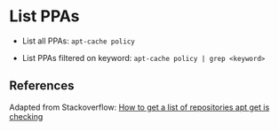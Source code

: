 # List PPAs

- List all PPAs: `apt-cache policy`

- List PPAs filtered on keyword: `apt-cache policy | grep <keyword>`

## References

Adapted from Stackoverflow: [How to get a list of repositories apt get is checking][1]

<!-- REFERENCES -->

[1]:https://stackoverflow.com/questions/8647454/how-to-get-a-list-of-repositories-apt-get-is-checking
